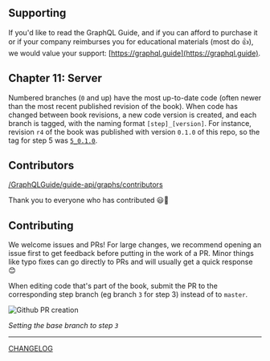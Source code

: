 ## Supporting 

If you'd like to read the GraphQL Guide, and if you can afford to purchase it or if your company reimburses you for educational materials (most do 👍), we would value your support: [https://graphql.guide](https://graphql.guide).

## Chapter 11: Server

Numbered branches (`0` and up) have the most up-to-date code (often newer than the most recent published revision of the book). When code has changed between book revisions, a new code version is created, and each branch is tagged, with the naming format `[step]_[version]`. For instance, revision `r4` of the book was published with version `0.1.0` of this repo, so the tag for step 5 was [`5_0.1.0`](https://github.com/GraphQLGuide/guide-api/releases/tag/5_0.1.0).

## Contributors

[/GraphQLGuide/guide-api/graphs/contributors](https://github.com/GraphQLGuide/guide-api/graphs/contributors)

Thank you to everyone who has contributed 😃🙌

## Contributing

We welcome issues and PRs! For large changes, we recommend opening an issue first to get feedback before putting in the work of a PR. Minor things like typo fixes can go directly to PRs and will usually get a quick response 😊

When editing code that's part of the book, submit the PR to the corresponding step branch (eg branch `3` for step 3) instead of to `master`.

![Github PR creation](https://res.cloudinary.com/graphql/pr-base.png)

*Setting the base branch to step `3`*

---

[CHANGELOG](https://github.com/GraphQLGuide/guide-api/blob/master/CHANGELOG.md)
